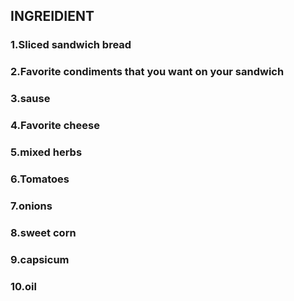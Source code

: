 ## INGREIDIENT
### 1.Sliced sandwich bread
### 2.Favorite condiments that you want on your sandwich
### 3.sause
### 4.Favorite cheese
### 5.mixed herbs
### 6.Tomatoes
### 7.onions
### 8.sweet corn 
### 9.capsicum 
### 10.oil
